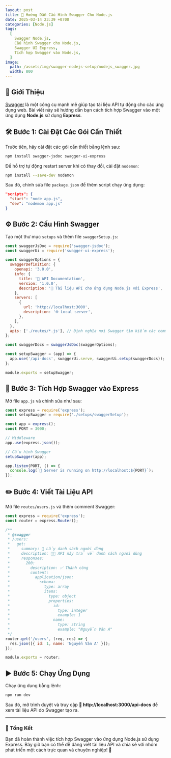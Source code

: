 ```yaml
---
layout: post
title: 🚀 Hướng Dẫn Cấu Hình Swagger Cho Node.js
date: 2025-03-14 23:39 +0700
categories: [Node.js]
tags:
  [
    Swagger Node.js,
    Cấu hình Swagger cho Node.js,
    Swagger UI Express,
    Tích hợp Swagger vào Node.js,
  ]
image:
  path: /assets/img/swagger-nodejs-setup/nodejs_swagger.jpg
  width: 800
---
```


## 📌 Giới Thiệu
[Swagger](https://swagger.io/) là một công cụ mạnh mẽ giúp tạo tài liệu API tự động cho các ứng dụng web. Bài viết này sẽ hướng dẫn bạn cách tích hợp Swagger vào một ứng dụng **Node.js** sử dụng **Express**.

## 🛠️ Bước 1: Cài Đặt Các Gói Cần Thiết
Trước tiên, hãy cài đặt các gói cần thiết bằng lệnh sau:

```sh
npm install swagger-jsdoc swagger-ui-express
```

Để hỗ trợ tự động restart server khi có thay đổi, cài đặt `nodemon`:

```sh
npm install --save-dev nodemon
```

Sau đó, chỉnh sửa file `package.json` để thêm script chạy ứng dụng:

```json
"scripts": {
  "start": "node app.js",
  "dev": "nodemon app.js"
}
```

## ⚙️ Bước 2: Cấu Hình Swagger
Tạo một thư mục `setups` và thêm file `swaggerSetup.js`:

```javascript
const swaggerJsDoc = require('swagger-jsdoc');
const swaggerUi = require('swagger-ui-express');

const swaggerOptions = {
  swaggerDefinition: {
    openapi: '3.0.0',
    info: {
      title: '📘 API Documentation',
      version: '1.0.0',
      description: '📄 Tài liệu API cho ứng dụng Node.js với Express',
    },
    servers: [
      {
        url: 'http://localhost:3000',
        description: '🌐 Local server',
      },
    ],
  },
  apis: ['./routes/*.js'], // Định nghĩa nơi Swagger tìm kiếm các comment
};

const swaggerDocs = swaggerJsDoc(swaggerOptions);

const setupSwagger = (app) => {
  app.use('/api-docs', swaggerUi.serve, swaggerUi.setup(swaggerDocs));
};

module.exports = setupSwagger;
```

## 🔗 Bước 3: Tích Hợp Swagger vào Express
Mở file `app.js` và chỉnh sửa như sau:

```javascript
const express = require('express');
const setupSwagger = require('./setups/swaggerSetup');

const app = express();
const PORT = 3000;

// Middleware
app.use(express.json());

// Cấu hình Swagger
setupSwagger(app);

app.listen(PORT, () => {
  console.log(`🚀 Server is running on http://localhost:${PORT}`);
});
```

## ✏️ Bước 4: Viết Tài Liệu API
Mở file `routes/users.js` và thêm comment Swagger:

```javascript
const express = require('express');
const router = express.Router();

/**
 * @swagger
 * /users:
 *   get:
 *     summary: 📌 Lấy danh sách người dùng
 *     description: 🧑‍💻 API này trả về danh sách người dùng
 *     responses:
 *       200:
 *         description: ✅ Thành công
 *         content:
 *           application/json:
 *             schema:
 *               type: array
 *               items:
 *                 type: object
 *                 properties:
 *                   id:
 *                     type: integer
 *                     example: 1
 *                   name:
 *                     type: string
 *                     example: "Nguyễn Văn A"
 */
router.get('/users', (req, res) => {
  res.json([{ id: 1, name: 'Nguyễn Văn A' }]);
});

module.exports = router;
```

## ▶️ Bước 5: Chạy Ứng Dụng
Chạy ứng dụng bằng lệnh:

```sh
npm run dev
```

Sau đó, mở trình duyệt và truy cập **🔗 http://localhost:3000/api-docs** để xem tài liệu API do Swagger tạo ra.

---
### 🎯 Tổng Kết
Bạn đã hoàn thành việc tích hợp Swagger vào ứng dụng Node.js sử dụng Express. Bây giờ bạn có thể dễ dàng viết tài liệu API và chia sẻ với nhóm phát triển một cách trực quan và chuyên nghiệp! 🚀
